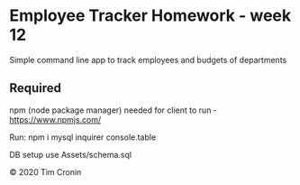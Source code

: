 # Employee Tracker Homework - week 12

Simple command line app to track employees and budgets of departments

## Required

npm (node package manager) needed for client to run - https://www.npmjs.com/

Run:
npm i mysql inquirer console.table

DB setup use Assets/schema.sql

© 2020 Tim Cronin
